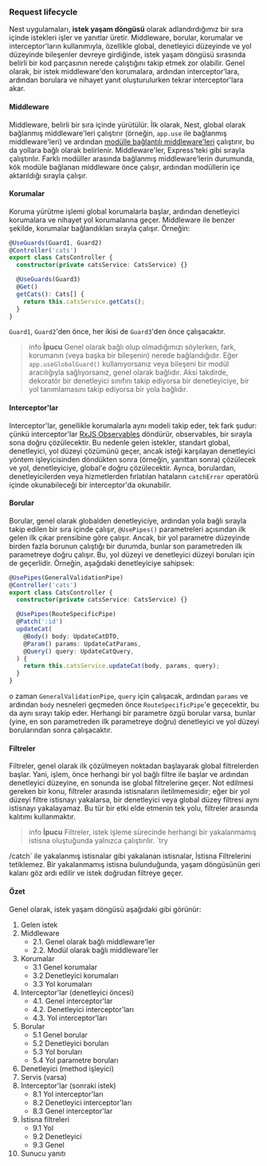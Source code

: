 ### Request lifecycle

Nest uygulamaları, **istek yaşam döngüsü** olarak adlandırdığımız bir sıra içinde istekleri işler ve yanıtlar üretir. Middleware, borular, korumalar ve interceptor'ların kullanımıyla, özellikle global, denetleyici düzeyinde ve yol düzeyinde bileşenler devreye girdiğinde, istek yaşam döngüsü sırasında belirli bir kod parçasının nerede çalıştığını takip etmek zor olabilir. Genel olarak, bir istek middleware'den korumalara, ardından interceptor'lara, ardından borulara ve nihayet yanıt oluşturulurken tekrar interceptor'lara akar.

#### Middleware

Middleware, belirli bir sıra içinde yürütülür. İlk olarak, Nest, global olarak bağlanmış middleware'leri çalıştırır (örneğin, `app.use` ile bağlanmış middleware'leri) ve ardından [modülle bağlantılı middleware'leri](/docs/middleware) çalıştırır, bu da yollara bağlı olarak belirlenir. Middleware'ler, Express'teki gibi sırayla çalıştırılır. Farklı modüller arasında bağlanmış middleware'lerin durumunda, kök modüle bağlanan middleware önce çalışır, ardından modüllerin içe aktarıldığı sırayla çalışır.

#### Korumalar

Koruma yürütme işlemi global korumalarla başlar, ardından denetleyici korumalara ve nihayet yol korumalarına geçer. Middleware ile benzer şekilde, korumalar bağlandıkları sırayla çalışır. Örneğin:

```typescript
@UseGuards(Guard1, Guard2)
@Controller('cats')
export class CatsController {
  constructor(private catsService: CatsService) {}

  @UseGuards(Guard3)
  @Get()
  getCats(): Cats[] {
    return this.catsService.getCats();
  }
}
```

`Guard1`, `Guard2`'den önce, her ikisi de `Guard3`'den önce çalışacaktır.

> info **İpucu** Genel olarak bağlı olup olmadığımızı söylerken, fark, korumanın (veya başka bir bileşenin) nerede bağlandığıdır. Eğer `app.useGlobalGuard()` kullanıyorsanız veya bileşeni bir modül aracılığıyla sağlıyorsanız, genel olarak bağlıdır. Aksi takdirde, dekoratör bir denetleyici sınıfını takip ediyorsa bir denetleyiciye, bir yol tanımlamasını takip ediyorsa bir yola bağlıdır.

#### Interceptor'lar

Interceptor'lar, genellikle korumalarla aynı modeli takip eder, tek fark şudur: çünkü interceptor'lar [RxJS Observables](https://github.com/ReactiveX/rxjs) döndürür, observables, bir sırayla sona doğru çözülecektir. Bu nedenle gelen istekler, standart global, denetleyici, yol düzeyi çözümünü geçer, ancak isteği karşılayan denetleyici yöntem işleyicisinden döndükten sonra (örneğin, yanıttan sonra) çözülecek ve yol, denetleyiciye, global'e doğru çözülecektir. Ayrıca, borulardan, denetleyicilerden veya hizmetlerden fırlatılan hataların `catchError` operatörü içinde okunabileceği bir interceptor'da okunabilir.

#### Borular

Borular, genel olarak globalden denetleyiciye, ardından yola bağlı sırayla takip edilen bir sıra içinde çalışır, `@UsePipes()` parametreleri açısından ilk gelen ilk çıkar prensibine göre çalışır. Ancak, bir yol parametre düzeyinde birden fazla borunun çalıştığı bir durumda, bunlar son parametreden ilk parametreye doğru çalışır. Bu, yol düzeyi ve denetleyici düzeyi boruları için de geçerlidir. Örneğin, aşağıdaki denetleyiciye sahipsek:

```typescript
@UsePipes(GeneralValidationPipe)
@Controller('cats')
export class CatsController {
  constructor(private catsService: CatsService) {}

  @UsePipes(RouteSpecificPipe)
  @Patch(':id')
  updateCat(
    @Body() body: UpdateCatDTO,
    @Param() params: UpdateCatParams,
    @Query() query: UpdateCatQuery,
  ) {
    return this.catsService.updateCat(body, params, query);
  }
}
```

o zaman `GeneralValidationPipe`, `query` için çalışacak, ardından `params` ve ardından `body` nesneleri geçmeden önce `RouteSpecificPipe`'e geçecektir, bu da aynı sırayı takip eder. Herhangi bir parametre özgü borular varsa, bunlar (yine, en son parametreden ilk parametreye doğru) denetleyici ve yol düzeyi borularından sonra çalışacaktır.

#### Filtreler

Filtreler, genel olarak ilk çözülmeyen noktadan başlayarak global filtrelerden başlar. Yani, işlem, önce herhangi bir yol bağlı filtre ile başlar ve ardından denetleyici düzeyine, en sonunda ise global filtrelerine geçer. Not edilmesi gereken bir konu, filtreler arasında istisnaların iletilmemesidir; eğer bir yol düzeyi filtre istisnayı yakalarsa, bir denetleyici veya global düzey filtresi aynı istisnayı yakalayamaz. Bu tür bir etki elde etmenin tek yolu, filtreler arasında kalıtımı kullanmaktır.

> info **İpucu** Filtreler, istek işleme sürecinde herhangi bir yakalanmamış istisna oluştuğunda yalnızca çalıştırılır. `try

/catch` ile yakalanmış istisnalar gibi yakalanan istisnalar, İstisna Filtrelerini tetiklemez. Bir yakalanmamış istisna bulunduğunda, yaşam döngüsünün geri kalanı göz ardı edilir ve istek doğrudan filtreye geçer.

#### Özet

Genel olarak, istek yaşam döngüsü aşağıdaki gibi görünür:

1. Gelen istek
2. Middleware
   - 2.1. Genel olarak bağlı middleware'ler
   - 2.2. Modül olarak bağlı middleware'ler
3. Korumalar
   - 3.1 Genel korumalar
   - 3.2 Denetleyici korumaları
   - 3.3 Yol korumaları
4. Interceptor'lar (denetleyici öncesi)
   - 4.1. Genel interceptor'lar
   - 4.2. Denetleyici interceptor'ları
   - 4.3. Yol interceptor'ları
5. Borular
   - 5.1 Genel borular
   - 5.2 Denetleyici boruları
   - 5.3 Yol boruları
   - 5.4 Yol parametre boruları
6. Denetleyici (method işleyici)
7. Servis (varsa)
8. Interceptor'lar (sonraki istek)
   - 8.1 Yol interceptor'ları
   - 8.2 Denetleyici interceptor'ları
   - 8.3 Genel interceptor'lar
9. İstisna filtreleri
   - 9.1 Yol
   - 9.2 Denetleyici
   - 9.3 Genel
10. Sunucu yanıtı